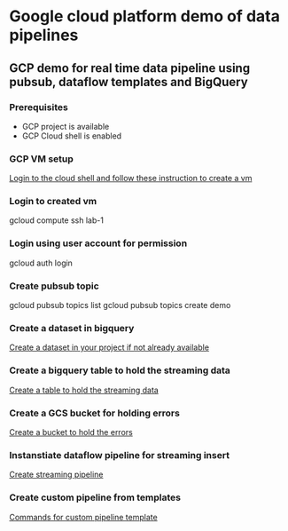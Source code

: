 # Google cloud platform demo of data pipelines

## GCP demo for real time data pipeline using pubsub, dataflow templates and BigQuery

### Prerequisites

* GCP project is available
* GCP Cloud shell is enabled

### GCP VM setup
[Login to the cloud shell and follow these instruction to create a vm](https://cloud.google.com/compute/docs/instances/create-start-instance#startinstancegcloud)

### Login to created vm
gcloud compute ssh lab-1

### Login using user account for permission
gcloud auth login

### Create pubsub topic
gcloud pubsub topics list
gcloud pubsub topics create demo

### Create a dataset in bigquery
[Create a dataset in your project if not already available](https://cloud.google.com/bigquery/docs/datasets)
### Create a bigquery table to hold the streaming data
[Create a table to hold the streaming data](https://cloud.google.com/bigquery/docs/tables)
### Create a GCS bucket for holding errors
[Create a bucket to hold the errors](https://cloud.google.com/storage/docs/creating-buckets#storage-create-bucket-gsutil)
### Instanstiate dataflow pipeline for streaming insert
[Create streaming pipeline](https://cloud.google.com/dataflow/docs/guides/templates/provided-streaming#cloud-storage-text-to-bigquery-stream)

### Create custom pipeline from templates

[Commands for custom pipeline template](./pubsubToBigquery-compile-run-commands.sh)


